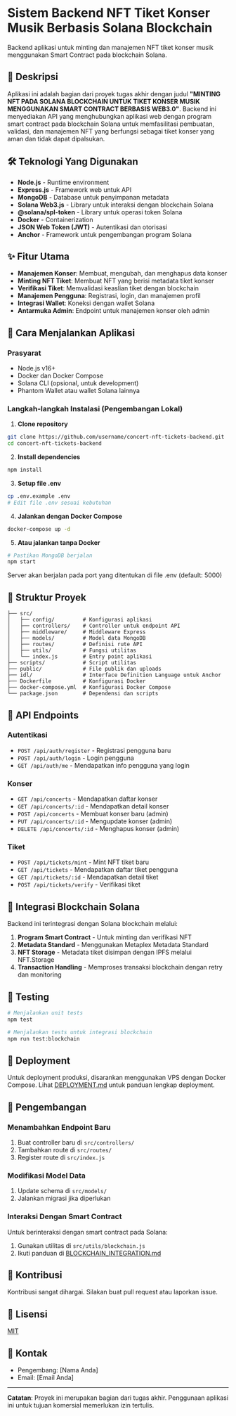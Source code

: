 # Sistem Backend NFT Tiket Konser Musik Berbasis Solana Blockchain

Backend aplikasi untuk minting dan manajemen NFT tiket konser musik menggunakan Smart Contract pada blockchain Solana.

## 📑 Deskripsi

Aplikasi ini adalah bagian dari proyek tugas akhir dengan judul **"MINTING NFT PADA SOLANA BLOCKCHAIN UNTUK TIKET KONSER MUSIK MENGGUNAKAN SMART CONTRACT BERBASIS WEB3.0"**. Backend ini menyediakan API yang menghubungkan aplikasi web dengan program smart contract pada blockchain Solana untuk memfasilitasi pembuatan, validasi, dan manajemen NFT yang berfungsi sebagai tiket konser yang aman dan tidak dapat dipalsukan.

## 🛠️ Teknologi Yang Digunakan

- **Node.js** - Runtime environment
- **Express.js** - Framework web untuk API
- **MongoDB** - Database untuk penyimpanan metadata
- **Solana Web3.js** - Library untuk interaksi dengan blockchain Solana
- **@solana/spl-token** - Library untuk operasi token Solana
- **Docker** - Containerization
- **JSON Web Token (JWT)** - Autentikasi dan otorisasi
- **Anchor** - Framework untuk pengembangan program Solana

## ✨ Fitur Utama

- **Manajemen Konser**: Membuat, mengubah, dan menghapus data konser
- **Minting NFT Tiket**: Membuat NFT yang berisi metadata tiket konser
- **Verifikasi Tiket**: Memvalidasi keaslian tiket dengan blockchain
- **Manajemen Pengguna**: Registrasi, login, dan manajemen profil
- **Integrasi Wallet**: Koneksi dengan wallet Solana
- **Antarmuka Admin**: Endpoint untuk manajemen konser oleh admin

## 🚀 Cara Menjalankan Aplikasi

### Prasyarat

- Node.js v16+ 
- Docker dan Docker Compose
- Solana CLI (opsional, untuk development)
- Phantom Wallet atau wallet Solana lainnya

### Langkah-langkah Instalasi (Pengembangan Lokal)

1. **Clone repository**

```bash
git clone https://github.com/username/concert-nft-tickets-backend.git
cd concert-nft-tickets-backend
```

2. **Install dependencies**

```bash
npm install
```

3. **Setup file .env**

```bash
cp .env.example .env
# Edit file .env sesuai kebutuhan
```

4. **Jalankan dengan Docker Compose**

```bash
docker-compose up -d
```

5. **Atau jalankan tanpa Docker**

```bash
# Pastikan MongoDB berjalan
npm start
```

Server akan berjalan pada port yang ditentukan di file .env (default: 5000)

## 🔌 Struktur Proyek

```
├── src/
│   ├── config/         # Konfigurasi aplikasi
│   ├── controllers/    # Controller untuk endpoint API
│   ├── middleware/     # Middleware Express 
│   ├── models/         # Model data MongoDB
│   ├── routes/         # Definisi rute API
│   ├── utils/          # Fungsi utilitas
│   └── index.js        # Entry point aplikasi
├── scripts/            # Script utilitas
├── public/             # File publik dan uploads
├── idl/                # Interface Definition Language untuk Anchor
├── Dockerfile          # Konfigurasi Docker
├── docker-compose.yml  # Konfigurasi Docker Compose
└── package.json        # Dependensi dan scripts
```

## 🔗 API Endpoints

### Autentikasi

- `POST /api/auth/register` - Registrasi pengguna baru
- `POST /api/auth/login` - Login pengguna
- `GET /api/auth/me` - Mendapatkan info pengguna yang login

### Konser

- `GET /api/concerts` - Mendapatkan daftar konser
- `GET /api/concerts/:id` - Mendapatkan detail konser
- `POST /api/concerts` - Membuat konser baru (admin)
- `PUT /api/concerts/:id` - Mengupdate konser (admin)
- `DELETE /api/concerts/:id` - Menghapus konser (admin)

### Tiket

- `POST /api/tickets/mint` - Mint NFT tiket baru
- `GET /api/tickets` - Mendapatkan daftar tiket pengguna
- `GET /api/tickets/:id` - Mendapatkan detail tiket
- `POST /api/tickets/verify` - Verifikasi tiket

## 🔐 Integrasi Blockchain Solana

Backend ini terintegrasi dengan Solana blockchain melalui:

1. **Program Smart Contract** - Untuk minting dan verifikasi NFT
2. **Metadata Standard** - Menggunakan Metaplex Metadata Standard
3. **NFT Storage** - Metadata tiket disimpan dengan IPFS melalui NFT.Storage
4. **Transaction Handling** - Memproses transaksi blockchain dengan retry dan monitoring

## 🧪 Testing

```bash
# Menjalankan unit tests
npm test

# Menjalankan tests untuk integrasi blockchain
npm run test:blockchain
```

## 🚢 Deployment

Untuk deployment produksi, disarankan menggunakan VPS dengan Docker Compose. Lihat [DEPLOYMENT.md](DEPLOYMENT.md) untuk panduan lengkap deployment.

## 📝 Pengembangan

### Menambahkan Endpoint Baru

1. Buat controller baru di `src/controllers/`
2. Tambahkan route di `src/routes/`
3. Register route di `src/index.js`

### Modifikasi Model Data

1. Update schema di `src/models/`
2. Jalankan migrasi jika diperlukan

### Interaksi Dengan Smart Contract

Untuk berinteraksi dengan smart contract pada Solana:

1. Gunakan utilitas di `src/utils/blockchain.js`
2. Ikuti panduan di [BLOCKCHAIN_INTEGRATION.md](BLOCKCHAIN_INTEGRATION.md)

## 🤝 Kontribusi

Kontribusi sangat dihargai. Silakan buat pull request atau laporkan issue.

## 📄 Lisensi

[MIT](LICENSE)

## 👥 Kontak

- Pengembang: [Nama Anda]
- Email: [Email Anda]

---

**Catatan**: Proyek ini merupakan bagian dari tugas akhir. Penggunaan aplikasi ini untuk tujuan komersial memerlukan izin tertulis.
